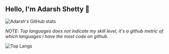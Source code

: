 ## Hello, I'm Adarsh Shetty 👋

<!-- - 🌱 I’m currently learning C++
- 💬 Ask me about Python, Django, HTML, CSS, Javascript
- Check out my live pet projects here: https://linktr.ee/adarshetty -->

![Adarsh's GitHub stats](https://github-readme-stats.vercel.app/api?username=ObliviousParadigm&count_private=true&show_icons=true&theme=dark)

*NOTE: Top languages does not indicate my skill level, it's a github metric of which languages I have the most code on github.*

![Top Langs](https://github-readme-stats.vercel.app/api/top-langs/?username=ObliviousParadigm&layout=compact)
